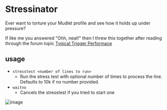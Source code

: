 # Stressinator

Ever want to torture your Mudlet profile and see how it holds up under pressure?

If like me you answered "Ohh, neat!" then I threw this together after reading through the forum topic [Typical Trigger Performace](https://forums.mudlet.org/viewtopic.php?f=9&t=23089)

## usage

* `stresstest <number of lines to run>`
  * Run the stress test with optional number of times to process the line. Defaults to 10k if no number provided.
* `waitno`
  * Cancels the stresstest if you tried to start one

![image](https://user-images.githubusercontent.com/3660/132762365-6ebeed7d-483c-43e7-b556-d2fcce281766.png)

